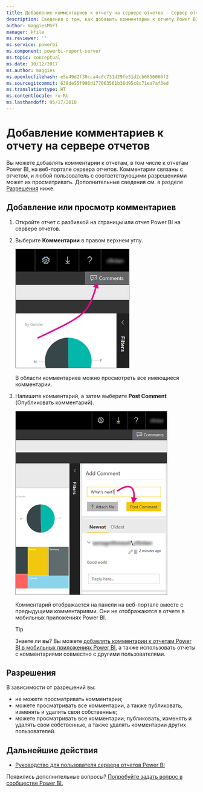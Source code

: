 ```yaml
---
title: Добавление комментариев к отчету на сервере отчетов — Сервер отчетов Power BI
description: Сведения о том, как добавить комментарии к отчету Power BI или к отчету с разбивкой на страницы на сервере отчетов Power BI или SQL Server Reporting Services.
author: maggiesMSFT
manager: kfile
ms.reviewer: ''
ms.service: powerbi
ms.component: powerbi-report-server
ms.topic: conceptual
ms.date: 10/12/2017
ms.author: maggies
ms.openlocfilehash: e5e49d2f30cca4c0c731d29fe31d2cb6856066f2
ms.sourcegitcommit: 638de55f996d177063561b36d95c8c71ea7af3ed
ms.translationtype: HT
ms.contentlocale: ru-RU
ms.lasthandoff: 05/17/2018
---
```

# <a name="add-comments-to-a-report-in-a-report-server"></a>Добавление комментариев к отчету на сервере отчетов
Вы можете добавлять комментарии к отчетам, в том числе к отчетам Power BI, на веб-портале сервера отчетов. Комментарии связаны с отчетом, и любой пользователь с соответствующими разрешениями может их просматривать. Дополнительные сведения см. в разделе [Разрешения](#permissions) ниже.

## <a name="add-or-view-comments"></a>Добавление или просмотр комментариев
1. Откройте отчет с разбивкой на страницы или отчет Power BI на сервере отчетов.
2. Выберите **Комментарии** в правом верхнем углу.
   
    ![Выбор комментариев](media/add-comments/report-server-web-portal-comments-button.png)
   
    В области комментариев можно просмотреть все имеющиеся комментарии.
3. Напишите комментарий, а затем выберите **Post Comment** (Опубликовать комментарий).
   
    ![Публикация комментария](media/add-comments/report-server-web-portal-comments-pane.png)
   
    Комментарий отображается на панели на веб-портале вместе с предыдущими комментариями. Они не отображаются в отчете в мобильных приложениях Power BI.
   
   > [!TIP]
   > Знаете ли вы? Вы можете [добавлять комментарии к отчетам Power BI в мобильных приложениях Power BI](../mobile-annotate-and-share-a-tile-from-the-mobile-apps.md), а также использовать отчеты с комментариями совместно с другими пользователями.
   > 
   > 

## <a name="permissions"></a>Разрешения
В зависимости от разрешений вы:

* не можете просматривать комментарии;
* можете просматривать все комментарии, а также публиковать, изменять и удалять свои собственные;
* можете просматривать все комментарии, публиковать, изменять и удалять свои собственные, а также удалять комментарии других пользователей.

## <a name="next-steps"></a>Дальнейшие действия
* [Руководство для пользователя сервера отчетов Power BI](user-handbook-overview.md)  

Появились дополнительные вопросы? [Попробуйте задать вопрос в сообществе Power BI.](https://community.powerbi.com/)

